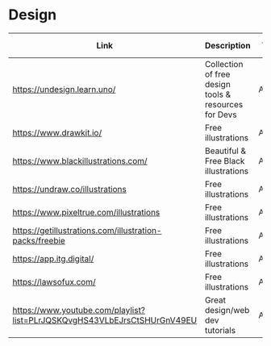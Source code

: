 # Design

| Link | Description | Added by |
| ---- | ----------- | -------- |
| https://undesign.learn.uno/ | Collection of free design tools & resources for Devs | Akshaya |
| https://www.drawkit.io/ | Free illustrations | Akshaya |
| https://www.blackillustrations.com/ | Beautiful & Free Black illustrations | Akshaya |
| https://undraw.co/illustrations | Free illustrations | Akshaya |
| https://www.pixeltrue.com/illustrations | Free illustrations | Akshaya |
| https://getillustrations.com/illustration-packs/freebie | Free illustrations | Akshaya |
| https://app.itg.digital/ | Free illustrations | Akshaya |
| https://lawsofux.com/ | Free illustrations | Akshaya |
| https://www.youtube.com/playlist?list=PLrJQSKQvgHS43VLbEJrsCtSHUrGnV49EU | Great design/web dev tutorials | Akshaya |

